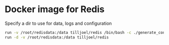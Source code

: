 # Docker image for Redis

Specify a dir to use for data, logs and configuration

```bash
run -v /root/redisdata:/data tilljoel/redis /bin/bash -c ./generate_config.sh
run -d -v /root/redisdata:/data tilljoel/redis
```
